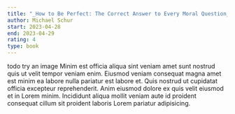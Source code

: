 ```yaml
---
title: "_How to Be Perfect: The Correct Answer to Every Moral Question_"
author: Michael Schur
start: 2023-04-28
end: 2023-04-29
rating: 4
type: book
---
```


todo try an image
Minim est officia aliqua sint veniam amet sunt nostrud quis ut velit tempor veniam enim. Eiusmod veniam consequat magna amet est minim ea labore nulla pariatur est labore et. Quis nostrud ut cupidatat officia excepteur reprehenderit. Anim eiusmod dolore ex quis velit eiusmod et in Lorem minim. Incididunt aliqua mollit veniam aute id proident consequat cillum sit proident laboris Lorem pariatur adipisicing.